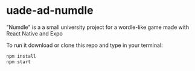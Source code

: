 # uade-ad-numdle

"Numdle" is a a small university project for a wordle-like game made with React Native and Expo

To run it download or clone this repo and type in your terminal:

```sh
npm install
npm start
```
